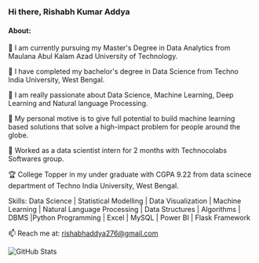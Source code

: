 ### Hi there, Rishabh Kumar Addya


#### About:

🔭 I am currently pursuing my Master's Degree in Data Analytics from Maulana Abul Kalam Azad University of Technology.

🔭 I have completed my bachelor's degree in Data Science from Techno India University, West Bengal. 

🔭 I am really passionate about Data Science, Machine Learning, Deep Learning and Natural language Processing.

💬 My personal motive is to give full potential to build machine learning based solutions that solve a high-impact problem for people around the globe. 

👯 Worked as a data scientist intern for 2 months with Technocolabs Softwares group. 

🏆 College Topper in my under graduate with CGPA 9.22 from data scinece department of Techno India University, West Bengal.

Skills: Data Science | Statistical Modelling | Data Visualization | Machine Learning | Natural Language Processing | Data Structures | Algorithms | DBMS |Python Programming | Excel | MySQL | Power BI | Flask Framework

📫 Reach me at: rishabhaddya276@gmail.com

![GitHub Stats](https://github-readme-stats.vercel.app/api?username=addyarishabh&theme=dracula)
